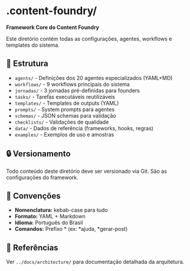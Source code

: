 # .content-foundry/

**Framework Core do Content Foundry**

Este diretório contém todas as configurações, agentes, workflows e templates do sistema.

## 📂 Estrutura

- `agents/` - Definições dos 20 agentes especializados (YAML+MD)
- `workflows/` - 9 workflows principais do sistema
- `jornadas/` - 3 jornadas pré-definidas para founders
- `tasks/` - Tarefas executáveis reutilizáveis
- `templates/` - Templates de outputs (YAML)
- `prompts/` - System prompts para agentes
- `schemas/` - JSON schemas para validação
- `checklists/` - Validações de qualidade
- `data/` - Dados de referência (frameworks, hooks, regras)
- `examples/` - Exemplos de uso e amostras

## 🔒 Versionamento

Todo conteúdo deste diretório deve ser versionado via Git. São as configurações do framework.

## 📝 Convenções

- **Nomenclatura:** kebab-case para tudo
- **Formato:** YAML + Markdown
- **Idioma:** Português do Brasil
- **Comandos:** Prefixo * (ex: *ajuda, *gerar-post)

## 📖 Referências

Ver `../docs/architecture/` para documentação detalhada da arquitetura.
